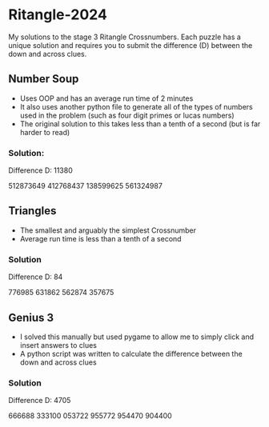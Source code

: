 # Ritangle-2024
My solutions to the stage 3 Ritangle Crossnumbers. Each puzzle has a unique solution and requires you to submit the difference (D) between the down and across clues.

## Number Soup
* Uses OOP and has an average run time of 2 minutes
* It also uses another python file to generate all of the types of numbers used in the problem (such as four digit primes or lucas numbers)
* The original solution to this takes less than a tenth of a second (but is far harder to read)
  
### Solution:
Difference D: 11380

512873649
412768437
138599625
561324987

  
## Triangles
* The smallest and arguably the simplest Crossnumber
* Average run time is less than a tenth of a second

### Solution
Difference D: 84

776985
631862
562874
357675
  
## Genius 3
* I solved this manually but used pygame to allow me to simply click and insert answers to clues
* A python script was written to calculate the difference between the down and across clues

### Solution
Difference D: 4705

666688
333100
053722
955772
954470
904400
